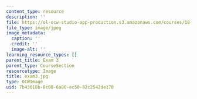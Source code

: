 ```yaml
---
content_type: resource
description: ''
file: https://ol-ocw-studio-app-production.s3.amazonaws.com/courses/18-03sc-differential-equations-fall-2011/7b43018b8c086a80ec5082c2542de170_exam3.jpg
file_type: image/jpeg
image_metadata:
  caption: ''
  credit: ''
  image-alt: ''
learning_resource_types: []
parent_title: Exam 3
parent_type: CourseSection
resourcetype: Image
title: exam3.jpg
type: OCWImage
uid: 7b43018b-8c08-6a80-ec50-82c2542de170
---
```

